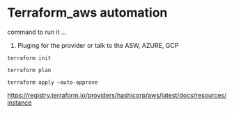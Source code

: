 # Terraform_aws automation
command to run it ...


1. Pluging for the provider or talk to the ASW, AZURE, GCP

```
terraform init 

```

```
terraform plan

terraform apply –auto-approve

```

https://registry.terraform.io/providers/hashicorp/aws/latest/docs/resources/instance
